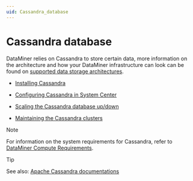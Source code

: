 ```yaml
---
uid: Cassandra_database
---
```


# Cassandra database

DataMiner relies on Cassandra to store certain data, more information on the architecture and how your DataMiner infrastructure can look can be found on [supported data storage architectures](https://community.dataminer.services/supported-system-data-storage-architectures/).

- [Installing Cassandra](xref:Installig_Cassandra)

- [Configuring Cassandra in System Center](xref:Configuring_DataMiner_Cassandra)

- [Scaling the Cassandra database up/down](xref:Scale_Cassandra_Database)

- [Maintaining the Cassandra clusters](xref:Maintain_Cassandra_clusters)

> [!NOTE]
> For information on the system requirements for Cassandra, refer to [DataMiner Compute Requirements](https://community.dataminer.services/dataminer-compute-requirements/).

> [!TIP]
> See also: [Apache Cassandra documentations](https://cassandra.apache.org/doc/latest/)
